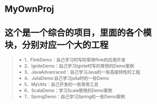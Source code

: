 # MyOwnProj

# 这个是一个综合的项目，里面的各个模块，分别对应一个大的工程

> * 1、FlinkDemo：自己学习时写的常用flink的应用开发
> * 2、IgniteDemo：自己学习Ignite时写的常用的Demo案例
> * 3、JavaAdvanraced：自己学习Java的一些高级特性的工程
> * 4、JuliaDemo:自己学习julia时的一些Demo
> * 5、MyUtils：自己开发的一些常用工具
> * 6、ScalaDemo：学习Scala使用的Demo案例
> * 7、SpringDemo：自己学习Spring的一些Demo案例
